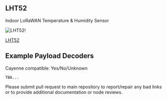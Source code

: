 ## LHT52

Indoor LoRaWAN Temperature & Humidity Sensor

![LHT52!](https://www.dragino.com/media/k2/items/cache/ffb67c0cbdf3cc4dd2a13b69ce367cd4_L.jpg)

[LHT52](https://www.dragino.com/products/temperature-humidity-sensor/item/199-lht52.html)

## Example Payload Decoders
Cayenne compatible: Yes/No/Unknown

```
TBA...
```

Please submit pull request to main repository to report/repair any bad links or to provide additional documentation or node reviews.
